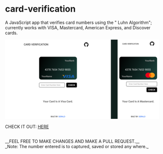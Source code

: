 # card-verification

A JavaScript app that verifies card numbers using the " Luhn Algorithm"; currently works with VISA, Mastercard, American Express, and Discover cards.

![DESIGN](./design/figma_design/card-verification.png)

CHECK IT OUT: [HERE](https://card-verification.vercel.app/)

<br>
__FEEL FREE TO MAKE CHANGES AND MAKE A PULL REQUEST.__

<br>
_Note: The number entered is to captured, saved or stored any where._
